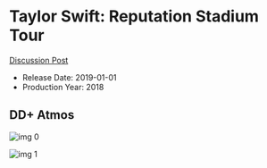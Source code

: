 # Taylor Swift: Reputation Stadium Tour

[Discussion Post](https://www.avsforum.com/threads/bass-eq-for-filtered-movies.2995212/post-57820018)

* Release Date: 2019-01-01
* Production Year: 2018

## DD+ Atmos

![img 0](https://i.imgur.com/jOwOmGl.jpg)

![img 1](https://i.imgur.com/nddhEMa.jpg)

